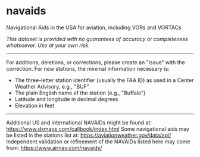 # navaids
Navigational Aids in the USA for aviation, including VORs and VORTACs

*This dataset is provided with no guarantees of accuracy or completeness whatsoever. Use at your own risk.*

----

For additions, deletions, or corrections, please create an "Issue" with the correction. For new stations, the minimal information necessary is:
- The three-letter station identifier (usually the FAA ID) as used in a Center Weather Advisory, e.g., "BUF"
- The plain English name of the station (e.g., "Buffalo")
- Latitude and longitude in decimal degrees
- Elevation in feet

----
Additional US and international NAVAIDs might be found at: https://www.dxmaps.com/callbook/index.html
Some navigational aids may be listed in the stations list at: https://aviationweather.gov/data/api/
Independent validation or refinement of the NAVAIDs listed here may come from: https://www.airnav.com/navaids/
